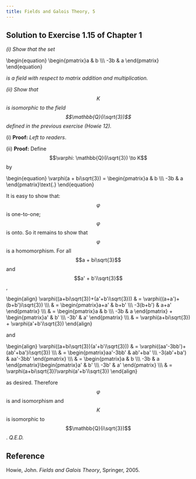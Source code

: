 ```yaml
---
title: Fields and Galois Theory, 5
---
```


## Solution to Exercise 1.15 of Chapter 1

*(i) Show that the set*

\begin{equation}
\begin{pmatrix}a & b \\\\\\ -3b & a \end{pmatrix}
\end{equation}

*is a field with respect to matrix addition and multiplication.*

*(ii) Show that $$K$$ is isomorphic to the field $$\mathbb{Q}(i\sqrt{3})$$ defined in the previous exercise (Howie 12).*

(i) **Proof:** *Left to readers*.

(ii) **Proof:** Define $$\varphi: \mathbb{Q}(i\sqrt{3}) \to K$$ by

\begin{equation}
\varphi(a + bi\sqrt{3}) = \begin{pmatrix}a & b \\\\\\ -3b & a \end{pmatrix}\text{.}
\end{equation}

It is easy to show that: $$\varphi$$ is one-to-one; $$\varphi$$ is onto. So it remains to show that $$\varphi$$ is a homomorphism. For all $$a + bi\sqrt{3}$$ and $$a' + b'i\sqrt{3}$$,

\begin{align}
\varphi((a+bi\sqrt{3})+(a'+b'i\sqrt{3})) & = \varphi((a+a')+(b+b')i\sqrt{3}) \\\\\\
       & = \begin{pmatrix}a+a' & b+b' \\\\\\ -3(b+b') & a+a' \end{pmatrix} \\\\\\
       & = \begin{pmatrix}a & b \\\\\\ -3b & a \end{pmatrix} + \begin{pmatrix}a' & b' \\\\\\ -3b' & a' \end{pmatrix} \\\\\\
       & = \varphi(a+bi\sqrt{3}) + \varphi(a'+b'i\sqrt{3})
\end{align}

and 

\begin{align}
\varphi((a+bi\sqrt{3})(a'+b'i\sqrt{3})) & = \varphi((aa'-3bb')+(ab'+ba')i\sqrt{3}) \\\\\\
 & = \begin{pmatrix}aa'-3bb' & ab'+ba' \\\\\\ -3(ab'+ba') & aa'-3bb' \end{pmatrix} \\\\\\
 & = \begin{pmatrix}a & b \\\\\\ -3b & a \end{pmatrix}\begin{pmatrix}a' & b' \\\\\\ -3b' & a' \end{pmatrix} \\\\\\
 & = \varphi(a+bi\sqrt{3})\varphi(a'+b'i\sqrt{3})
\end{align}

as desired. Therefore $$\varphi$$ is and isomorphism and $$K$$ is isomorphic to $$\mathbb{Q}(i\sqrt{3})$$. *Q.E.D.*

## Reference

Howie, John. *Fields and Galois Theory*, Springer, 2005.
